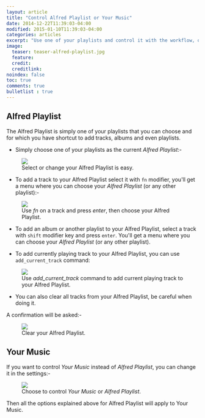 ```yaml
---
layout: article
title: "Control Alfred Playlist or Your Music"
date: 2014-12-22T11:39:03-04:00
modified: 2015-01-10T11:39:03-04:00
categories: articles
excerpt: "Use one of your playlists and control it with the workflow, or control Your Music if you prefer."
image:
  teaser: teaser-alfred-playlist.jpg
  feature:
  credit: 
  creditlink:
noindex: false
toc: true
comments: true
bulletlist : true
---
```


## Alfred Playlist

The Alfred Playlist is simply one of your playlists that you can choose and for which you have shortcut to add tracks, albums and even playlists.

* Simply choose one of your playlists as the current *Alfred Playlist*:-


<figure>
	<a href="{{ site.url }}/images/alfred-playlist-change.gif"><img src="{{ site.url }}/images/alfred-playlist-change.gif"></a>
	<figcaption>Select or change your Alfred Playlist is easy.</figcaption>
</figure>


* To add a track to your Alfred Playlist select it with `fn` modifier, you'll get a menu where you can choose your _Alfred Playlist_ (or any other playlist):-

<figure>
	<a href="{{ site.url }}/images/alfred-playlist-fn-modifier.gif"><img src="{{ site.url }}/images/alfred-playlist-fn-modifier.gif"></a>
	<figcaption>Use <i>fn</i> on a track and press <i>enter</i>, then choose your Alfred Playlist.</figcaption>
</figure>

* To add an album or another playlist to your Alfred Playlist, select a track with `shift` modifier key and press `enter`. You'll get a menu where you can choose your _Alfred Playlist_ (or any other playlist).

* To add currently playing track to your Alfred Playlist, you can use `add_current_track` command:

<figure>
	<a href="{{ site.url }}/images/alfred-playlist-add-current-track.gif"><img src="{{ site.url }}/images/alfred-playlist-add-current-track.gif"></a>
	<figcaption>Use <i>add_current_track</i> command to add current playing track to your Alfred Playlist.</figcaption>
</figure>


* You can also clear all tracks from your Alfred Playlist, be careful when doing it. 

A confirmation will be asked:-

<figure>
	<img src="{{ site.url }}/images/alfred-playlist-clear.png"></a>
	<figcaption>Clear your Alfred Playlist.</figcaption>
</figure>

## Your Music

If you want to control _Your Music_ instead of _Alfred Playlist_, you can change it in the settings:-

<figure>
	<img src="{{ site.url }}/images/alfred-playlist-control-setting.png"></a>
	<figcaption>Choose to control <i>Your Music</i> or <i>Alfred Playlist</i>.</figcaption>
</figure>

Then all the options explained above for Alfred Playlist will apply to Your Music.

